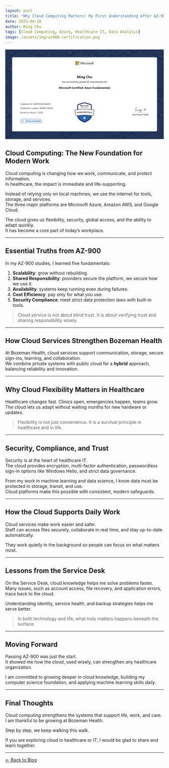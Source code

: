 ```yaml
---
layout: post
title: "Why Cloud Computing Matters: My First Understanding After AZ-900"
date: 2025-04-28
author: Ming Chu
tags: [Cloud Computing, Azure, Healthcare IT, Data Analysis]
image: /assets/img/az900-certification.png
---
```


![Introductory Image](/assets/img/az900-certification.png)

## Cloud Computing: The New Foundation for Modern Work

Cloud computing is changing how we work, communicate, and protect information.  
In healthcare, the impact is immediate and life-supporting.  

Instead of relying only on local machines, we use the internet for tools, storage, and services.  
The three major platforms are Microsoft Azure, Amazon AWS, and Google Cloud.  

The cloud gives us flexibility, security, global access, and the ability to adapt quickly.  
It has become a core part of today’s workplace.  

---

## Essential Truths from AZ-900

In my AZ-900 studies, I learned five fundamentals:  
1. **Scalability**: grow without rebuilding.  
2. **Shared Responsibility**: providers secure the platform, we secure how we use it.  
3. **Availability**: systems keep running even during failures.  
4. **Cost Efficiency**: pay only for what you use.  
5. **Security Compliance**: meet strict data protection laws with built-in tools.  

> Cloud service is not about blind trust. It is about verifying trust and sharing responsibility wisely.  

---

## How Cloud Services Strengthen Bozeman Health

At Bozeman Health, cloud services support communication, storage, secure sign-ins, learning, and collaboration.  
We combine private systems with public cloud for a **hybrid** approach, balancing reliability and innovation.  

---

## Why Cloud Flexibility Matters in Healthcare

Healthcare changes fast. Clinics open, emergencies happen, teams grow.  
The cloud lets us adapt without waiting months for new hardware or updates.  

> Flexibility is not just convenience. It is a survival principle in healthcare and in life.  

---

## Security, Compliance, and Trust

Security is at the heart of healthcare IT.  
The cloud provides encryption, multi-factor authentication, passwordless sign-in options like Windows Hello, and strict data governance.  

From my work in machine learning and data science, I know data must be protected in storage, transit, and use.  
Cloud platforms make this possible with consistent, modern safeguards.  

---

## How the Cloud Supports Daily Work

Cloud services make work easier and safer.  
Staff can access files securely, collaborate in real time, and stay up-to-date automatically.  

They work quietly in the background so people can focus on what matters most.  

---

## Lessons from the Service Desk

On the Service Desk, cloud knowledge helps me solve problems faster.  
Many issues, such as account access, file recovery, and application errors, trace back to the cloud.  

Understanding identity, service health, and backup strategies helps me serve better.  

> In both technology and life, what truly matters happens beneath the surface.  

---

## Moving Forward

Passing AZ-900 was just the start.  
It showed me how the cloud, used wisely, can strengthen any healthcare organization.  

I am committed to growing deeper in cloud knowledge, building my computer science foundation, and applying machine learning skills daily.  

---

## Final Thoughts

Cloud computing strengthens the systems that support life, work, and care.  
I am thankful to be growing at Bozeman Health.  

Step by step, we keep walking this walk.  

If you are exploring cloud in healthcare or IT, I would be glad to share and learn together.  

---

[← Back to Blog](/blog)
